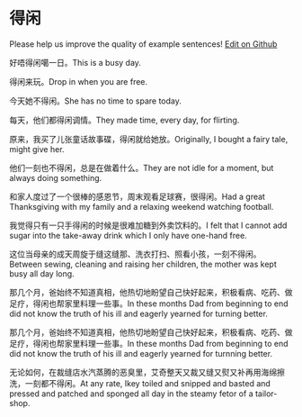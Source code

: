 # 得闲

Please help us improve the quality of example sentences! [Edit on Github](https://github.com/jiyushe/jiyu-example-sentence-source/blob/main/chinese/dexian.md)

<p><span class="chinese">好唔得闲噶一日。</span><span class="english">This is a busy day.</span></p>

<p><span class="chinese">得闲来玩。</span><span class="english">Drop in when you are free.</span></p>

<p><span class="chinese">今天她不得闲。</span><span class="english">She has no time to spare today.</span></p>

<p><span class="chinese">每天，他们都得闲调情。</span><span class="english">They made time, every day, for flirting.</span></p>

<p><span class="chinese">原来，我买了儿张童话故事碟，得闲就给她放。</span><span class="english">Originally, I bought a fairy tale, might give her.</span></p>

<p><span class="chinese">他们一刻也不得闲，总是在做着什么。</span><span class="english">They are not idle for a moment, but always doing something.</span></p>

<p><span class="chinese">和家人度过了一个很棒的感恩节，周末观看足球赛，很得闲。</span><span class="english">Had a great Thanksgiving with my family and a relaxing weekend watching football.</span></p>

<p><span class="chinese">我觉得只有一只手得闲的时候是很难加糖到外卖饮料的。</span><span class="english">I felt that I cannot add sugar into the take-away drink which I only have one-hand free.</span></p>

<p><span class="chinese">这位当母亲的成天周旋于缝这缝那、洗衣打扫、照看小孩，一刻不得闲。</span><span class="english">Between sewing, cleaning and raising her children, the mother was kept busy all day long.</span></p>

<p><span class="chinese">那几个月，爸始终不知道真相，他热切地盼望自己快好起来，积极看病、吃药、做足疗，得闲也帮家里料理一些事。</span><span class="english">In these months Dad from beginning to end did not know the truth of his ill and eagerly yearned for turning better.</span></p>

<p><span class="chinese">那几个月，爸始终不知道真相，他热切地盼望自己快好起来，积极看病、吃药、做足疗，得闲也帮家里料理一些事。</span><span class="english">In these months Dad from beginning to end did not know the truth of his ill and eagerly yearned for turnning better.</span></p>

<p><span class="chinese">无论如何，在裁缝店水汽蒸腾的恶臭里，艾奇整天又裁又缝又熨又补再用海绵擦洗，一刻都不得闲。</span><span class="english">At any rate, Ikey toiled and snipped and basted and pressed and patched and sponged all day in the steamy fetor of a tailor-shop.</span></p>

